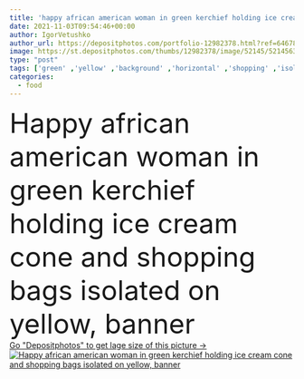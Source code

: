 ```yaml
---
title: 'happy african american woman in green kerchief holding ice cream cone and shopping bags isolated on yellow, banner'
date: 2021-11-03T09:54:46+00:00
author: IgorVetushko
author_url: https://depositphotos.com/portfolio-12982378.html?ref=64678756
image: https://st.depositphotos.com/thumbs/12982378/image/52145/521456320/api_thumb_450.jpg?forcejpeg=true
type: "post"
tags: ['green' ,'yellow' ,'background' ,'horizontal' ,'shopping' ,'isolated' ,'beautiful' ,'happy' ,'bright' ,'customer' ,'season' ,'smiling' ,'summer' ,'cheerful' ,'food' ,'tasty' ,'delicious' ,'sweet' ,'dessert' ,'brunette' ,'crop' ,'banner' ,'emotion' ,'hold' ,'woman' ,'cone' ,'accessories' ,'curly' ,'joyful' ,'dairy' ,'attractive' ,'refreshing' ,'earring' ,'shopaholic' ,'purchases' ,'bandana' ,'kerchief' ,'copy space' ,'one person' ,'Studio Shot' ,'young adult' ,'black woman' ,'african american' ,'shopping bags' ,'ice cream' ,'look at camera' ,'website header' ]
categories: 
  - food
---
```

<div aling="center">
            <font size="60"> Happy african american woman in green kerchief holding ice cream cone and shopping bags isolated on yellow, banner</font>   
</div>
<div>
    <a href='https://st.depositphotos.com/thumbs/12982378/image/52145/521456320/api_thumb_450.jpg?forcejpeg=true?ref=64678756' target=_blank > Go "Depositphotos" to get lage size of this picture ->
        <img href='https://st.depositphotos.com/thumbs/12982378/image/52145/521456320/api_thumb_450.jpg?forcejpeg=true?ref=64678756' src='https://st.depositphotos.com/12982378/52145/i/950/depositphotos_521456320-stock-photo-happy-african-american-woman-green.jpg?forcejpeg=true' alt='Happy african american woman in green kerchief holding ice cream cone and shopping bags isolated on yellow, banner' >
    </a>
</div>

